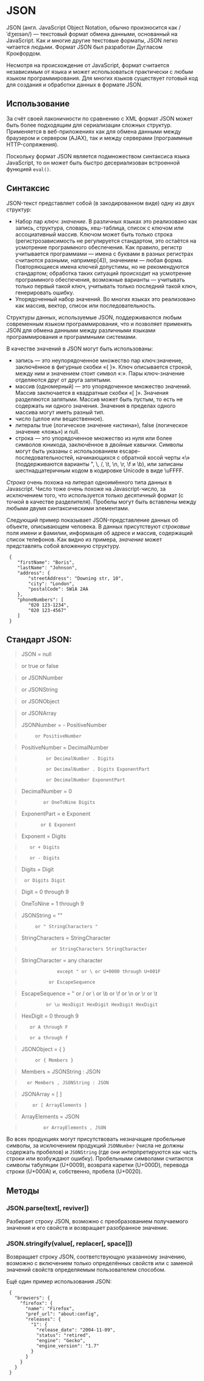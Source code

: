 # JSON

JSON (англ. JavaScript Object Notation, обычно произносится как /ˈdʒeɪsən/) — текстовый формат обмена данными, основанный на JavaScript. Как и многие другие текстовые форматы, JSON легко читается людьми. Формат JSON был разработан Дугласом Крокфордом.

Несмотря на происхождение от JavaScript, формат считается независимым от языка и может использоваться практически с любым языком программирования. Для многих языков существует готовый код для создания и обработки данных в формате JSON.

## Использование
За счёт своей лаконичности по сравнению с XML формат JSON может быть более подходящим для сериализации сложных структур. Применяется в веб-приложениях как для обмена данными между браузером и сервером (AJAX), так и между серверами (программные HTTP-сопряжения).

Поскольку формат JSON является подмножеством синтаксиса языка JavaScript, то он может быть быстро десериализован встроенной функцией `eval()`.

## Синтаксис
JSON-текст представляет собой (в закодированном виде) одну из двух структур:

* Набор пар _ключ: значение_. В различных языках это реализовано как запись, структура, словарь, хеш-таблица, список с ключом или ассоциативный массив. Ключом может быть только строка (регистрозависимость не регулируется стандартом, это остаётся на усмотрение программного обеспечения. Как правило, регистр учитывается программами — имена с буквами в разных регистрах считаются разными, например[4]), значением — любая форма. Повторяющиеся имена ключей допустимы, но не рекомендуются стандартом; обработка таких ситуаций происходит на усмотрение программного обеспечения, возможные варианты — учитывать только первый такой ключ, учитывать только последний такой ключ, генерировать ошибку.
* Упорядоченный набор значений. Во многих языках это реализовано как массив, вектор, список или последовательность.

Структуры данных, используемые JSON, поддерживаются любым современным языком программирования, что и позволяет применять JSON для обмена данными между различными языками программирования и программными системами.

В качестве значений в JSON могут быть использованы:

* запись — это неупорядоченное множество пар ключ:значение, заключённое в фигурные скобки «{ }». Ключ описывается строкой, между ним и значением стоит символ «:». Пары ключ-значение отделяются друг от друга запятыми.
* массив (одномерный) — это упорядоченное множество значений. Массив заключается в квадратные скобки «[ ]». Значения разделяются запятыми. Массив может быть пустым, то есть не содержать ни одного значения. Значения в пределах одного массива могут иметь разный тип.
* число (целое или вещественное).
* литералы true (логическое значение «истина»), false (логическое значение «ложь») и null.
* строка — это упорядоченное множество из нуля или более символов юникода, заключённое в двойные кавычки. Символы могут быть указаны с использованием escape-последовательностей, начинающихся с обратной косой черты «\» (поддерживаются варианты \", \\, \/, \t, \n, \r, \f и \b), или записаны шестнадцатеричным кодом в кодировке Unicode в виде \uFFFF.

_Строка_ очень похожа на литерал одноимённого типа данных в Javascript. Число тоже очень похоже на Javascript-число, за исключением того, что используется только десятичный формат (с точкой в качестве разделителя). Пробелы могут быть вставлены между любыми двумя синтаксическими элементами.

Следующий пример показывает JSON-представление данных об объекте, описывающем человека. В данных присутствуют _строковые_ поля имени и фамилии, информация об адресе и массив, содержащий список телефонов. Как видно из примера, _значение_ может представлять собой вложенную структуру.

     {
        "firstName": "Boris",
        "lastName": "Johnson",
        "address": {
            "streetAddress": "Downing str, 10",
            "city": "London",
            "postalCode": SW1A 2AA
        },
        "phoneNumbers": [
            "020 123-1234",
            "020 123-4567"
        ]
     }

## Стандарт JSON:

>JSON = null

>    or true or false

>    or JSONNumber

>    or JSONString

>    or JSONObject

>    or JSONArray
>
>JSONNumber = - PositiveNumber

>          or PositiveNumber

>PositiveNumber = DecimalNumber

>              or DecimalNumber . Digits

>              or DecimalNumber . Digits ExponentPart

>              or DecimalNumber ExponentPart

>DecimalNumber = 0

>             or OneToNine Digits

>ExponentPart = e Exponent

>            or E Exponent

>Exponent = Digits

>        or + Digits

>        or - Digits

>Digits = Digit

>      or Digits Digit

>Digit = 0 through 9

>OneToNine = 1 through 9

>

>JSONString = ""

>          or " StringCharacters "

>StringCharacters = StringCharacter

>                or StringCharacters StringCharacter

>StringCharacter = any character

>                  except " or \ or U+0000 through U+001F

>               or EscapeSequence

>EscapeSequence = \" or \/ or \\ or \b or \f or \n or \r or \t

>              or \u HexDigit HexDigit HexDigit HexDigit

>HexDigit = 0 through 9

>        or A through F

>        or a through f

>

>JSONObject = { }

>          or { Members }

>Members = JSONString : JSON

>       or Members , JSONString : JSON

>

>JSONArray = [ ]

>         or [ ArrayElements ]

>ArrayElements = JSON

>             or ArrayElements , JSON



Во всех продукциях могут присутствовать незначащие пробельные символы, за исключением продукций `JSONNumber` (числа не должны содержать пробелов) и `JSONString` (где они интерпретируются как часть строки или возбуждают ошибку). Пробельными символами считаются символы табуляции (U+0009), возврата каретки (U+000D), перевода строки (U+000A) и, собственно, пробела (U+0020).
## Методы

### JSON.parse(text[, reviver])
Разбирает строку JSON, возможно с преобразованием получаемого значения и его свойств и возвращает разобранное значение.

### JSON.stringify(value[, replacer[, space]])
Возвращает строку JSON, соответствующую указанному значению, возможно с включением только определённых свойств или с заменой значений свойств определяемым пользователем способом.

Ещё один пример использования JSON:

     {
       "browsers": {
         "firefox": {
           "name": "Firefox",
           "pref_url": "about:config",
           "releases": {
             "1": {
               "release_date": "2004-11-09",
               "status": "retired",
               "engine": "Gecko",
               "engine_version": "1.7"
             }
           }
         }
       }
     }
